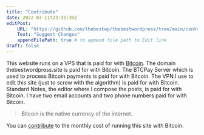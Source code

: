 ```yaml
---
title: "Contribute"
date: 2022-07-11T23:35:39Z
editPost:
    URL: "https://github.com/thebestwp/thebestwordpress/tree/main/content"
    Text: "Suggest Changes"
    appendFilePath: true # to append file path to Edit link
draft: false
---
```


This website runs on a VPS that is paid for with [Bitcoin](/about/bitcoin).
The domain thebestwordpress.site is paid for with Bitcoin.
The BTCPay Server which is used to process Bitcoin payments is paid for with Bitcoin.
The VPN I use to edit this site (just to screw with the algorithm) is paid for with Bitcoin.
Standard Notes, the editor where I compose the posts, is paid for with Bitcoin.
I have two email accounts and two phone numbers paid for with Bitcoin.

> Bitcoin is the native currency of the internet.

You can [contribute](https://btcpay737660.lndyn.com/payment-requests/b56ac8bb-e25c-4f31-99c4-b47f348f0a17) to the monthly cost of running this site with Bitcoin.


